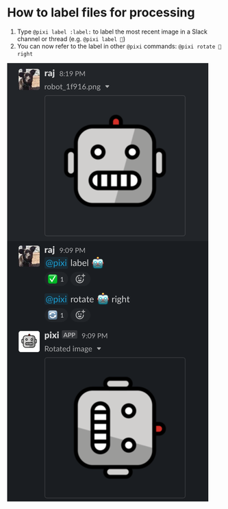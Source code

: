 # How to label files for processing

1. Type `@pixi label :label:` to label the most recent image in a Slack channel or thread (e.g. `@pixi label 🤖`)
1. You can now refer to the label in other `@pixi` commands: `@pixi rotate 🤖 right`

<img src="img/label.png">
